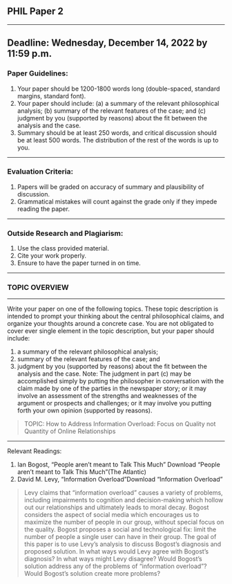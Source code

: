 ## PHIL Paper 2
--------------------------------------------
Deadline: Wednesday, December 14, 2022 by 11:59 p.m.
--------------------------------------------
### Paper Guidelines: 
1. Your paper should be 1200-1800 words long (double-spaced, standard margins, standard font). 
2. Your paper should include:
  (a) a summary of the relevant philosophical analysis; 
  (b) summary of the relevant features of the case; and 
  (c) judgment by you (supported by reasons) about the fit between the analysis and the case. 
3. Summary should be at least 250 words, and critical discussion should be at least 500 words. The distribution of the rest of the words is up to you.
---------------------------------------
### Evaluation Criteria:
1. Papers will be graded on accuracy of summary and plausibility of discussion. 
2. Grammatical mistakes will count against the grade only if they impede reading the paper.
---------------------------------------
### Outside Research and Plagiarism: 

1. Use the class provided material.
2. Cite your work properly.
3. Ensure to have the paper turned in on time.

---------------------------------------

### TOPIC OVERVIEW
-------------------------------------------
Write your paper on one of the following topics. 
These topic description is intended to prompt your thinking about the central philosophical claims, and organize your thoughts around a concrete case. You are not obligated to cover ever single element in the topic description, but your paper should include: 
1. a summary of the relevant philosophical analysis; 
2. summary of the relevant features of the case; and 
3. judgment by you (supported by reasons) about the fit between the analysis and the case. 
Note: The judgment in part (c) may be accomplished simply by putting the philosopher in conversation with the claim made by one of the parties in the newspaper story; or it may involve an assessment of the strengths and weaknesses of the argument or prospects and challenges; or it may involve you putting forth your own opinion (supported by reasons).

>TOPIC: How to Address Information Overload: Focus on Quality not Quantity of Online Relationships
------------------------------------------------------
Relevant Readings:
1. Ian Bogost, “People aren’t meant to Talk This Much” Download “People aren’t meant to Talk This Much”(The Atlantic)
2. David M. Levy, “Information Overload”Download “Information Overload”

>Levy claims that “information overload” causes a variety of problems, including impairments to cognition and decision-making which hollow out our relationships and 
>ultimately leads to moral decay. Bogost considers the aspect of social media which encourages us to maximize the number of people in our group, without special focus 
>on the quality. Bogost proposes a social and technological fix: limit the number of people a single user can have in their group. The goal of this paper is to use 
>Levy’s analysis to discuss Bogost’s diagnosis and proposed solution. In what ways would Levy agree with Bogost’s diagnosis? In what ways might Levy disagree? Would 
>Bogost’s solution address any of the problems of “information overload”? Would Bogost’s solution create more problems?
